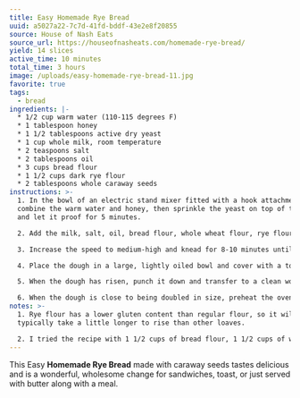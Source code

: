 ```yaml
---
title: Easy Homemade Rye Bread
uuid: a5027a22-7c7d-41fd-bddf-43e2e8f20855
source: House of Nash Eats
source_url: https://houseofnasheats.com/homemade-rye-bread/
yield: 14 slices
active_time: 10 minutes
total_time: 3 hours
image: /uploads/easy-homemade-rye-bread-11.jpg
favorite: true
tags:
  - bread
ingredients: |-
  * 1/2 cup warm water (110-115 degrees F)
  * 1 tablespoon honey
  * 1 1/2 tablespoons active dry yeast
  * 1 cup whole milk, room temperature
  * 2 teaspoons salt
  * 2 tablespoons oil
  * 3 cups bread flour
  * 1 1/2 cups dark rye flour
  * 2 tablespoons whole caraway seeds
instructions: >-
  1. In the bowl of an electric stand mixer fitted with a hook attachment,
  combine the warm water and honey, then sprinkle the yeast on top of the water
  and let it proof for 5 minutes.

  2. Add the milk, salt, oil, bread flour, whole wheat flour, rye flour, and caraway seeds to the yeast mixture and knead on medium-low speed until the dough starts to come together. I always start with the lower amount of bread and whole wheat flours listed, then add more as needed.

  3. Increase the speed to medium-high and knead for 8-10 minutes until the dough is smooth and no longer sticking to the sides of the bowl.

  4. Place the dough in a large, lightly oiled bowl and cover with a towel.  Let the dough rise in a warm place until doubled in size, about 1 1/2 hours.

  5. When the dough has risen, punch it down and transfer to a clean work surface.  Let it rest for 5 minutes, then shape it into a loaf and transfer to a baking sheet lined with parchment paper.  Cover with a towel and let rise for another hour until doubled in size again. 

  6. When the dough is close to being doubled in size, preheat the oven to 425 degrees F.  Slash the dough with a sharp knife to create gashes on top.  Open the oven and throw a few ice cubes on the bottom when you place the bread in to bake.  This will create steam that will make for a great crust to the bread.  Bake for 30 minutes until crusty and golden brown.
notes: >-
  1. Rye flour has a lower gluten content than regular flour, so it will
  typically take a little longer to rise than other loaves.

  2. I tried the recipe with 1 1/2 cups of bread flour, 1 1/2 cups of whole wheat flour, and 1 1/2 cups of rye flour, but I found it very dense.
---
```

This Easy **Homemade Rye Bread** made with caraway seeds tastes delicious and is a wonderful, wholesome change for sandwiches, toast, or just served with butter along with a meal.